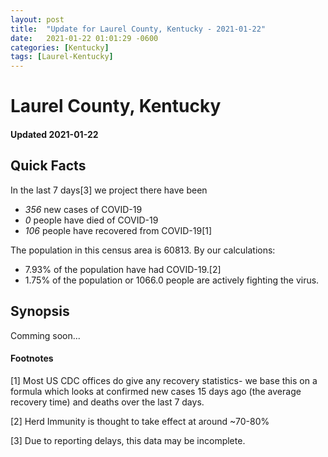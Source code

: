 ```yaml
---
layout: post
title:  "Update for Laurel County, Kentucky - 2021-01-22"
date:   2021-01-22 01:01:29 -0600
categories: [Kentucky]
tags: [Laurel-Kentucky]
---
```


# Laurel County, Kentucky
#### Updated 2021-01-22

## Quick Facts

In the last 7 days[3] we project there have been
- *356* new cases of COVID-19
- *0* people have died of COVID-19
- *106* people have recovered from COVID-19[1]

The population in this census area is 60813. By our calculations:
- 7.93% of the population have had COVID-19.[2]
- 1.75% of the population or 1066.0 people are actively fighting the virus.

## Synopsis

Comming soon...


#### Footnotes

[1] Most US CDC offices do give any recovery statistics- we base this on a formula which looks at confirmed new cases
15 days ago (the average recovery time) and deaths over the last 7 days.

[2] Herd Immunity is thought to take effect at around ~70-80%

[3] Due to reporting delays, this data may be incomplete.
 
    